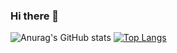 ### Hi there 👋


![Anurag's GitHub stats](https://github-readme-stats.vercel.app/api?username=JoaoM0raes&show_icons=true&theme=tokyonight)
[![Top Langs](https://github-readme-stats.vercel.app/api/top-langs/?username=JoaoM0raes&layout=compact)](https://github.com/anuraghazra/github-readme-stats)
<!--
**JoaoM0raes/joaoM0raes** is a ✨ _special_ ✨ repository because its `README.md` (this file) appears on your GitHub profile.

Here are some ideas to get you started:

- 🔭 I’m currently working on ...
- 🌱 I’m currently learning ...
- 👯 I’m looking to collaborate on ...
- 🤔 I’m looking for help with ...
- 💬 Ask me about ...
- 📫 How to reach me: ...
- 😄 Pronouns: ...
- ⚡ Fun fact: ...
-->

